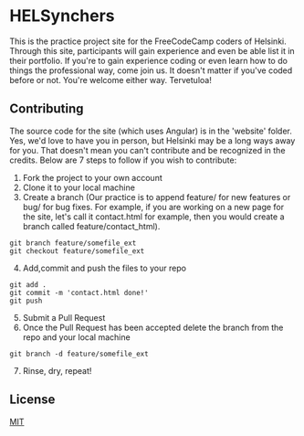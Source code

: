 # HELSynchers

This is the practice project site for the FreeCodeCamp coders of Helsinki. Through this site, participants will gain experience and even be able list it in their portfolio. If you're to gain experience coding or even learn how to do things the professional way, come join us. It doesn't matter if you've coded before or not. You're welcome either way. Tervetuloa!

## Contributing
The source code for the site (which uses Angular) is in the 'website' folder.
Yes, we'd love to have you in person, but Helsinki may be a long ways away for you. That doesn't mean you can't contribute and be recognized in the credits. Below are 7 steps to follow if you wish to contribute:

1) Fork the project to your own account
2) Clone it to your local machine
3) Create a branch (Our practice is to append feature/ for new features or bug/ for bug fixes. For example, if you are working on a new page for the site, let's call it contact.html for example, then you would create a branch called feature/contact_html).
```git
git branch feature/somefile_ext
git checkout feature/somefile_ext
```
4) Add,commit and push the files to your repo
```git
git add .
git commit -m 'contact.html done!'
git push
```
5) Submit a Pull Request
6) Once the Pull Request has been accepted delete the branch from the repo and your local machine
```git
git branch -d feature/somefile_ext
```
7) Rinse, dry, repeat!

## License
[MIT](https://choosealicense.com/licenses/mit/)